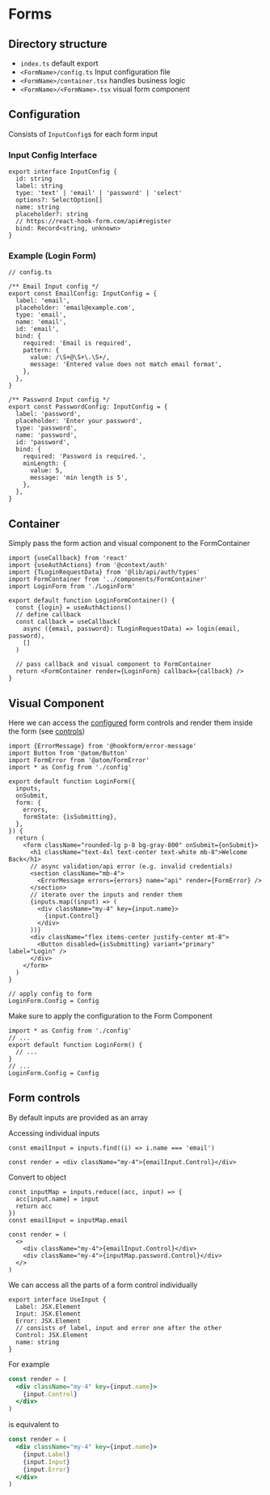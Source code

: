 # Forms

## Directory structure

- `index.ts` default export
- `<FormName>/config.ts` Input configuration file
- `<FormName>/container.tsx` handles business logic
- `<FormName>/<FormName>.tsx` visual form component

## <a name="config">Configuration</a>

Consists of `InputConfig`s for each form input

### Input Config Interface

```tsx
export interface InputConfig {
  id: string
  label: string
  type: 'text' | 'email' | 'password' | 'select'
  options?: SelectOption[]
  name: string
  placeholder?: string
  // https://react-hook-form.com/api#register
  bind: Record<string, unknown>
}
```

### Example (Login Form)

```tsx
// config.ts

/** Email Input config */
export const EmailConfig: InputConfig = {
  label: 'email',
  placeholder: 'email@example.com',
  type: 'email',
  name: 'email',
  id: 'email',
  bind: {
    required: 'Email is required',
    pattern: {
      value: /\S+@\S+\.\S+/,
      message: 'Entered value does not match email format',
    },
  },
}

/** Password Input config */
export const PasswordConfig: InputConfig = {
  label: 'password',
  placeholder: 'Enter your password',
  type: 'password',
  name: 'password',
  id: 'password',
  bind: {
    required: 'Password is required.',
    minLength: {
      value: 5,
      message: 'min length is 5',
    },
  },
}
```

## Container

Simply pass the form action and visual component to the FormContainer

```tsx
import {useCallback} from 'react'
import {useAuthActions} from '@context/auth'
import {TLoginRequestData} from '@lib/api/auth/types'
import FormContainer from '../components/FormContainer'
import LoginForm from './LoginForm'

export default function LoginFormContainer() {
  const {login} = useAuthActions()
  // define callback
  const callback = useCallback(
    async ({email, password}: TLoginRequestData) => login(email, password),
    []
  )

  // pass callback and visual component to FormContainer
  return <FormContainer render={LoginForm} callback={callback} />
}
```

## Visual Component

Here we can access the [configured](#config) form controls and render them inside the form (see [controls](#controls))

```tsx
import {ErrorMessage} from '@hookform/error-message'
import Button from '@atom/Button'
import FormError from '@atom/FormError'
import * as Config from './config'

export default function LoginForm({
  inputs,
  onSubmit,
  form: {
    errors,
    formState: {isSubmitting},
  },
}) {
  return (
    <form className="rounded-lg p-8 bg-gray-800" onSubmit={onSubmit}>
      <h1 className="text-4xl text-center text-white mb-8">Welcome Back</h1>
      // async validation/api error (e.g. invalid credentials)
      <section className="mb-4">
        <ErrorMessage errors={errors} name="api" render={FormError} />
      </section>
      // iterate over the inputs and render them
      {inputs.map((input) => (
        <div className="my-4" key={input.name}>
          {input.Control}
        </div>
      ))}
      <div className="flex items-center justify-center mt-8">
        <Button disabled={isSubmitting} variant="primary" label="Login" />
      </div>
    </form>
  )
}

// apply config to form
LoginForm.Config = Config
```

Make sure to apply the configuration to the Form Component

```tsx
import * as Config from './config'
// ...
export default function LoginForm() {
  // ...
}
// ...
LoginForm.Config = Config
```

## <a name="controls">Form controls</a>

By default inputs are provided as an array

Accessing individual inputs

```tsx
const emailInput = inputs.find((i) => i.name === 'email')

const render = <div className="my-4">{emailInput.Control}</div>
```

Convert to object

```tsx
const inputMap = inputs.reduce((acc, input) => {
  acc[input.name] = input
  return acc
})
const emailInput = inputMap.email

const render = (
  <>
    <div className="my-4">{emailInput.Control}</div>
    <div className="my-4">{inputMap.password.Control}</div>
  </>
)
```

We can access all the parts of a form control individually

```tsx
export interface UseInput {
  Label: JSX.Element
  Input: JSX.Element
  Error: JSX.Element
  // consists of label, input and error one after the other
  Control: JSX.Element
  name: string
}
```

For example

```jsx
const render = (
  <div className="my-4" key={input.name}>
    {input.Control}
  </div>
)
```

is equivalent to

```jsx
const render = (
  <div className="my-4" key={input.name}>
    {input.Label}
    {input.Input}
    {input.Error}
  </div>
)
```
